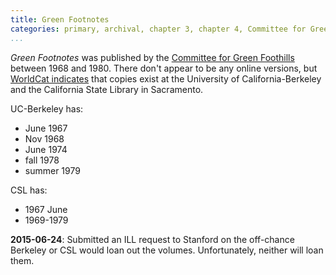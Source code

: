```yaml
---
title: Green Footnotes
categories: primary, archival, chapter 3, chapter 4, Committee for Green Foothills
...
```


*Green Footnotes* was published by the [Committee for Green Foothills]() between 1968 and 1980. There don't appear to be any online versions, but [WorldCat indicates](http://www.worldcat.org/title/green-footnotes/oclc/214289517) that copies exist at the University of California-Berkeley and the California State Library in Sacramento.

UC-Berkeley has:

- June 1967
- Nov 1968
- June 1974
- fall 1978
- summer 1979

CSL has:

- 1967 June
- 1969-1979

**2015-06-24**: Submitted an ILL request to Stanford on the off-chance Berkeley or CSL would loan out the volumes. Unfortunately, neither will loan them.
